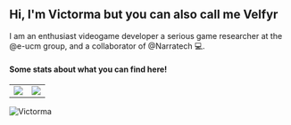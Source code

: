 <!--
**Victorma/Victorma** is a ✨ _special_ ✨ repository because its `README.md` (this file) appears on your GitHub profile.

Here are some ideas to get you started:

- 🔭 I’m currently working on ...
- 🌱 I’m currently learning ...
- 👯 I’m looking to collaborate on ...
- 🤔 I’m looking for help with ...
- 💬 Ask me about ...
- 📫 How to reach me: ...
- 😄 Pronouns: ...
- ⚡ Fun fact: ...
-->


## Hi, I'm Victorma but you can also call me Velfyr 
I am an enthusiast videogame developer a serious game researcher at the @e-ucm group, and a collaborator of @Narratech 💻.

#### Some stats about what you can find here!

<table>
  <tr>
    <td align="center" style="padding=0;width=50%;">
      <img align="center" style="padding=0;" src="https://github-readme-stats.vercel.app/api/?username=victorma&show_icons=true&title_color=FF0000&text_color=FF0000&bg_color=000000&hide_border=true&icon_color=AA0000&hide_title=true&count_private=true" />

  <td align="center" style="padding=0;width=70%;">
      <img align="center" style="padding=0;" src="https://github-readme-stats.quantumlytangled.vercel.app/api/top-langs/?username=victorma&layout=compact&show_icons=true&title_color=FF0000&text_color=FF0000&bg_color=000000&hide_border=true&icon_color=AA0000&count_private=true" />
    </td>


  </tr>
</table>

<img src="https://komarev.com/ghpvc/?username=Victorma" alt="Victorma" />
